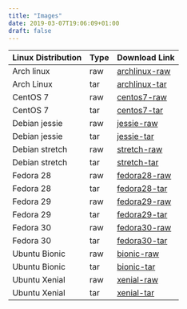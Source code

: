 ```yaml
---
title: "Images"
date: 2019-03-07T19:06:09+01:00
draft: false
---
```


| Linux Distribution | Type | Download Link |
| ------------------ | ---- | ------------- |
| Arch linux         | raw  | [archlinux-raw](/storage/archlinux/archlinux/raw/archlinux.raw.xz)              |
| Arch Linux         | tar  | [archlinux-tar](/storage/archlinux/archlinux/raw/archlinux.tar.xz)              |
| CentOS 7           | raw  | [centos7-raw](/storage/centos/7/raw/centos7.raw.xz)              |
| CentOS 7           | tar  | [centos7-tar](/storage/centos/7/tar/centos7.tar.xz)              |
| Debian jessie      | raw  | [jessie-raw](/storage/debian/jessie/raw/jessie.raw.xz) | 
| Debian jessie      | tar  | [jessie-tar](/storage/debian/jessie/tar/jessie.tar.xz) | 
| Debian stretch     | raw  | [stretch-raw](/storage/debian/stretch/raw/stretch.raw.xz) | 
| Debian stretch     | tar  | [stretch-tar](/storage/debian/stretch/tar/stretch.tar.xz) | 
| Fedora 28          | raw  | [fedora28-raw](/storage/fedora/28/raw/fedora28.raw.xz)              |
| Fedora 28          | tar  | [fedora28-tar](/storage/fedora/28/tar/fedora28.tar.xz)              |
| Fedora 29          | raw  | [fedora29-raw](/storage/fedora/29/raw/fedora29.raw.xz)              |
| Fedora 29          | tar  | [fedora29-tar](/storage/fedora/29/tar/fedora29.tar.xz)              |
| Fedora 30          | raw  | [fedora30-raw](/storage/fedora/30/raw/fedora30.raw.xz)              |
| Fedora 30          | tar  | [fedora30-tar](/storage/fedora/30/tar/fedora30.tar.xz)              |
| Ubuntu Bionic      | raw  | [bionic-raw](/storage/ubuntu/bionic/raw/bionic.raw.xz)              |
| Ubuntu Bionic      | tar  | [bionic-tar](/storage/ubuntu/bionic/tar/bionic.tar.xz)              |
| Ubuntu Xenial      | raw  | [xenial-raw](/storage/ubuntu/xenial/raw/xenial.raw.xz)              |
| Ubuntu Xenial      | tar  | [xenial-tar](/storage/ubuntu/xenial/tar/xenial.tar.xz)              |
